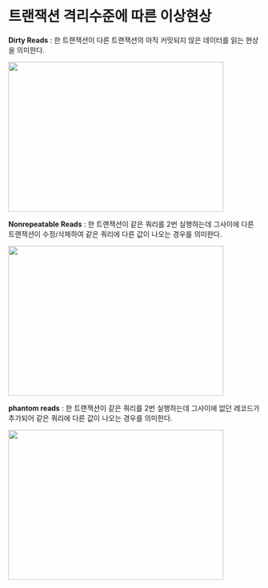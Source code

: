 # 트랜잭션 격리수준에 따른 이상현상

**Dirty Reads** : 한 트랜잭션이 다른 트랜잭션의 아직 커밋되지 않은 데이터를 읽는 현상을 의미한다.

 <img src = "https://velog.velcdn.com/images/strangehoon/post/d3e7eb62-d440-4dcf-9481-2c92eb77fd3d/image.png" height = "300px" width = "430px">

</br>

**Nonrepeatable Reads** : 한 트랜잭션이 같은 쿼리를 2번 실행하는데 그사이에 다른 트랜잭션이 수정/삭제하여 같은 쿼리에 다른 값이 나오는 경우를 의미한다.

 <img src = "https://velog.velcdn.com/images/strangehoon/post/4c0806c4-9a4f-4808-8268-2754e300868a/image.png" height = "300px" width = "430px">

</br>

**phantom reads** : 한 트랜잭션이 같은 쿼리를 2번 실행하는데 그사이에 없던 레코드가 추가되어 같은 쿼리에 다른 값이 나오는 경우를 의미한다.

 <img src = "https://velog.velcdn.com/images/strangehoon/post/d6f8d1a7-aa38-4870-854c-705a96654fe3/image.png" height = "300px" width = "430px">
